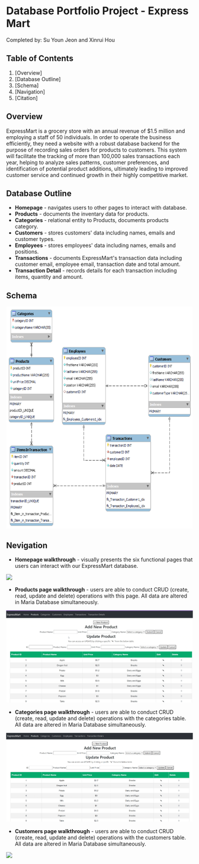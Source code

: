 # Database Portfolio Project - Express Mart
Completed by: Su Youn Jeon and Xinrui Hou

## Table of Contents
1. [Overview]
2. [Database Outline]
3. [Schema]
4. [Navigation]
5. [Citation]

## Overview
ExpressMart is a grocery store with an annual revenue of $1.5 million and employing a staff of 50 individuals. In order to operate the business efficiently, they need a website with a robust database backend for the purpose of recording sales orders for products to customers. This system will facilitate the tracking of more than 100,000 sales transactions each year, helping to analyze sales patterns, customer preferences, and identification of potential product additions, ultimately leading to improved customer service and continued growth in their highly competitive market.  

## Database Outline
* **Homepage** - navigates users to other pages to interact with database. 
* **Products** - documents the inventary data for products.
* **Categories** - relational entity to Products, documents products category. 
* **Customers** - stores customers' data including names, emails and customer types. 
* **Employees** - stores employees' data including names, emails and positions.
* **Transactions** - documents ExpressMart's transaction data including customer email, employee email, transaction date and total amount.
* **Transaction Detail** - records details for each transaction including items, quantity and amount.

## Schema
<img src='./assets/ExpressMart.png' height="600"/>

## Nevigation

* **Homepage walkthrough** - visually presents the six functional pages that users can interact with our ExpressMart database. 
<img src='./assets/homepage.gif'/>

* **Products page walkthrough** - users are able to conduct CRUD (create, read, update and delete) operations with this page. All data are altered in Maria Database simultaneously. 
<img src='./assets/products.gif'/>

* **Categories page walkthrough** - users are able to conduct CRUD (create, read, update and delete) operations with the categories table. All data are altered in Maria Database simultaneously. 
<img src='./assets/categories.gif'/>

* **Customers page walkthrough** - users are able to conduct CRUD (create, read, update and delete) operations with the customers table. All data are altered in Maria Database simultaneously. 
<img src='./assets/customers.gif'/>